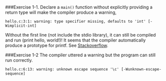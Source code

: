 ###Exercise 1-1.
Declare a `main()` function without explicitly providing a return type will make the compiler produce a warning,
```shell
hello.c:3:1: warning: type specifier missing, defaults to 'int' [-Wimplicit-int]
```

Without the first line (not include the stdio library), it can still be compiled and run (print hello, world!)! It seems that the compiler automatically produce a prototype for printf. See [Stackoverflow](http://stackoverflow.com/questions/336814/why-include-stdio-h-is-not-required-to-use-printf).

###Exercise 1-2
The compiler uttered a warning but the program can still run correctly.
```shell
hello.c:6:13: warning: unknown escape sequence '\c' [-Wunknown-escape-sequence]
```
